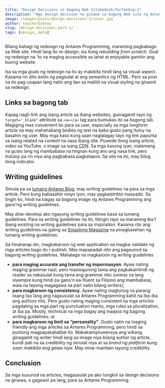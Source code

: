 ```yaml
---
title: "Design Decisions sa Bagong Web Site&mdash;Part&nbsp;1"
description: "Mga design decision na ginawa sa bagong Web site ng Antares Programming"
image: /images/posts/design-decisions-1/cover.jpg
author: teacherbuknoy
slug: /design-decisions-part-1/
tags: [design, meta]
---
```

Bilang bahagi ng redesign ng Antares Programming, maraming pagbabago sa Web site. Hindi lang ito re-design; isa itong <i>rebuilding from scratch</i>. Goal ng redesign na &rsquo;to na maging accessible sa lahat at enjoyable gamitin ang buong website.

Isa sa mga goals ng redesign na ito ay makikita hindi lang sa visual aspect. Kasama rin dito estilo ng pagsulat at ang semantics ng HTML. Pero sa post na ito pag-usapan lang natin ang ilan sa maliliit na visual styling na ginamit sa redesign.

## Links sa bagong tab
Kapag nagli-link ang isang article sa ibang websites, gumagamit tayo ng `target="_blank"` attribute sa `<a></a>` tag para bumukas ito sa bagong tab. Magiging mas convenient ito para sa user, especially sa mga longform article na may mahahabang bodies ng text na baka gusto pang ituloy na basahin ng user. May mga kaso kung saan naglalagay tayo ng link papunta sa isang related na content na nasa ibang site. Puwede itong isang article, video sa YouTube, o image sa isang <abbr title="Content Delivery Network">CDN</abbr>. Sa mga kasong iyan, malamang na gusto lang ng mambabasa na tingnan kung ano ang nasa link, pero itutuloy pa rin niya ang pagbabasa pagkatapos. Sa site na ito, may bilog itong indicator.

## Writing guidelines
Simula pa sa [lumang Antares Blog](https://celestialcinnamon.github.io/antares-blog/), may writing guidelines na para sa mga article. Pero kung babasahin ninyo iyon, may pagkaistrikto masyado. Sa tingin ko, hindi na bagay sa bagong image ng Antares Programming ang gano'ng writing guidelines. 

May dine-develop ako ngayong writing guidelines base sa lumang guidelines. Para sa writing guidelines na ito, titingin tayo sa maraming iba't ibang existing na writing guidelines para sa inspiration. Kasama rito ang writing guidelines na galing sa [Smashing Magazine](https://smashingmagazine.com/) na pinagbasehan ng lumang writing guidelines.

Sa hinaharap din, magkakaroon ng web application na magba-validate ng mga articles bago ito i-publish. Mas mapapadali nito ang pagsunod sa bagong writing guidelines. Mahalaga na magkaroon ng writing guidelines

- <b>para maging accurate ang transfer ng impormasyon</b>. Ayaw nating maging grammar nazi, pero masisigurong tama ang pagkakaintindi ng reader sa nakasulat kung tama ang grammar nito (unless na lang siyempre kung hindi pa gano'n ka-fluent sa Filipino ang mambabasa, wala na tayong magagawa sa part natin bilang writers);
- <b>para magkaroon ng consistency</b>. Ayaw nating magtunog na parang iisang tao lang ang nagsusulat sa Antares Programming kahit na iba-iba ang authors nito. Pero gusto nating maging consistent sa mga articles pagdating sa mga part ng punctuation marks, mga rules sa pluralization, at iba pa. Mostly, technical na mga bagay ang inaayos ng bagong writing guidelines; at
- <b>para magkaroon ng limit sa <q>personality</q></b>. Gusto natin na maging friendly ang mga articles sa Antares Programming, pero hindi sa puntong magpapakabalbal ito. Makakaimpluwensya ang wikang ginagamit ng writer hindi lang sa image niya bilang author ng article, kundi pati na sa credibility ng isinulat niya at sa <em>brand ng platform kung saan makikita ang gawa niya</em>. May mine-maintain tayong credibility.

## Conclusion
Sa mga susunod na articles, magsusulat pa ako tungkol sa design decisions na ginawa, o gagawin pa lang, para sa Antares Programming.
